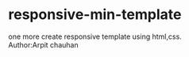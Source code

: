# responsive-min-template
one more create responsive template using html,css.
<br>
Author:Arpit chauhan

